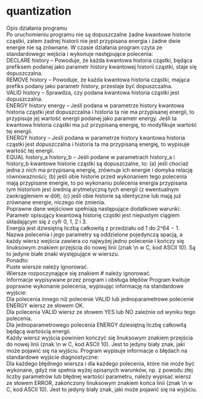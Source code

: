 # quantization

Opis działania programu  
Po uruchomieniu programu nie są dopuszczalne żadne kwantowe historie cząstki, zatem żadnej historii nie jest przypisana energia i żadne dwie energie nie są zrównane. W czasie działania program czyta ze standardowego wejścia i wykonuje następujące polecenia:      
DECLARE history – Powoduje, że każda kwantowa historia cząstki, będąca prefiksem podanej jako parametr history kwantowej historii cząstki, staje się dopuszczalna.      
REMOVE history – Powoduje, że każda kwantowa historia cząstki, mająca prefiks podany jako parametr history, przestaje być dopuszczalna.      
VALID history – Sprawdza, czy podana kwantowa historia cząstki jest dopuszczalna.      
ENERGY history energy – Jeśli podana w parametrze history kwantowa historia cząstki jest dopuszczalna i historia ta nie ma przypisanej energii, to przypisuje jej wartość energii podanej jako parametr energy. Jeśli ta kwantowa historia cząstki ma już przypisaną energię, to modyfikuje wartość tej energii.      
ENERGY history – Jeśli podana w parametrze history kwantowa historia cząstki jest dopuszczalna i historia ta ma przypisaną energię, to wypisuje wartość tej energii.      
EQUAL history_a history_b – Jeśli podane w parametrach history_a i history_b kwantowe historie cząstki są dopuszczalne, to: 
(a) jeśli chociaż jedna z nich ma przypisaną energię, zrównuje ich energie i domyka relację równoważności; 
(b) jeśli obie historie przed wykonaniem tego polecenia mają przypisane energie, to po wykonaniu polecenia energia przypisana tym historiom jest średnią arytmetyczną tych energii (z ewentualnym zaokrągleniem w dół); 
(c) jeśli obie historie są identyczne lub mają już zrównane energie, niczego nie zmienia.  
Poprawne dane wejściowe spełniają następujące dodatkowe warunki:      
Parametr opisujący kwantową historię cząstki jest niepustym ciągiem składającym się z cyfr 0, 1, 2 i 3.     
Energia jest dziesiętną liczbą całkowitą z przedziału od 1 do 2^64 − 1.     
Nazwa polecenia i jego parametry są oddzielone pojedynczą spacją, a każdy wiersz wejścia zawiera co najwyżej jedno polecenie i kończy się linuksowym znakiem przejścia do nowej linii (znak \n w C, kod ASCII 10). Są to jedyne białe znaki występujące w wierszu.  
Ponadto:      
Puste wiersze należy ignorować.     
Wiersze rozpoczynające się znakiem # należy ignorować.  
Informacje wypisywane przez program i obsługa błędów  Program kwituje poprawne wykonanie polecenia, wypisując informację na standardowe wyjście:      
Dla polecenia innego niż polecenie VALID lub jednoparametrowe polecenie ENERGY wiersz ze słowem OK.     
Dla polecenia VALID wiersz ze słowem YES lub NO zależnie od wyniku tego polecenia.     
Dla jednoparametrowego polecenia ENERGY dziesiętną liczbę całkowitą będącą wartością energii.     
Każdy wiersz wyjścia powinien kończyć się linuksowym znakiem przejścia do nowej linii (znak \n w C, kod ASCII 10). 
Jest to jedyny biały znak, jaki może pojawić się na wyjściu.  Program wypisuje informacje o błędach na standardowe wyjście diagnostyczne:      
Dla każdego błędnego wiersza i dla każdego polecenia, które nie może być wykonane, gdyż nie spełnia wyżej opisanych warunków, np. z powodu złej liczby parametrów lub błędnej wartości parametru, należy wypisać wiersz ze słowem ERROR, zakończony linuksowym znakiem końca linii (znak \n w C, kod ASCII 10). Jest to jedyny biały znak, jaki może pojawić się na wyjściu.

